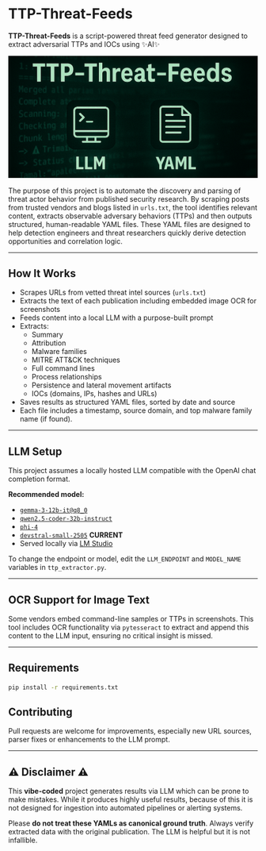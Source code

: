 # TTP-Threat-Feeds

**TTP-Threat-Feeds** is a script-powered threat feed generator designed to extract adversarial TTPs and IOCs using ✨AI✨

![TTP-Threat-Feeds](assets/ttp-threat-feeds-header.png)

The purpose of this project is to automate the discovery and parsing of threat actor behavior from published security research. By scraping posts from trusted vendors and blogs listed in `urls.txt`, the tool identifies relevant content, extracts observable adversary behaviors (TTPs) and then outputs structured, human-readable YAML files. These YAML files are designed to help detection engineers and threat researchers quickly derive detection opportunities and correlation logic.

---

##  How It Works

- Scrapes URLs from vetted threat intel sources (`urls.txt`)
- Extracts the text of each publication including embedded image OCR for screenshots
- Feeds content into a local LLM with a purpose-built prompt
- Extracts:
  - Summary
  - Attribution
  - Malware families
  - MITRE ATT&CK techniques
  - Full command lines
  - Process relationships
  - Persistence and lateral movement artifacts
  - IOCs (domains, IPs, hashes and URLs)
- Saves results as structured YAML files, sorted by date and source
- Each file includes a timestamp, source domain, and top malware family name (if found).

---

## LLM Setup

This project assumes a locally hosted LLM compatible with the OpenAI chat completion format.

**Recommended model:**

- [`gemma-3-12b-it@q8_0`](https://huggingface.co/Triangle104/gemma-3-12b-it-Q8_0-GGUF)
- [`qwen2.5-coder-32b-instruct`](https://huggingface.co/Qwen/Qwen2.5-Coder-32B-Instruct)
- [`phi-4`](https://huggingface.co/microsoft/phi-4) 
- [`devstral-small-2505`](https://huggingface.co/mistralai/Devstral-Small-2505) **CURRENT**
- Served locally via [LM Studio](https://lmstudio.ai)

To change the endpoint or model, edit the `LLM_ENDPOINT` and `MODEL_NAME` variables in `ttp_extractor.py`.

---

## OCR Support for Image Text

Some vendors embed command-line samples or TTPs in screenshots. This tool includes OCR functionality via `pytesseract` to extract and append this content to the LLM input, ensuring no critical insight is missed.

---

##  Requirements

```bash
pip install -r requirements.txt
```

##  Contributing
Pull requests are welcome for improvements, especially new URL sources, parser fixes or enhancements to the LLM prompt.

---

## ⚠️ Disclaimer ⚠️

This **vibe-coded** project generates results via LLM which can be prone to make mistakes. While it produces highly useful results, because of this it is not designed for ingestion into automated pipelines or alerting systems.

Please **do not treat these YAMLs as canonical ground truth**. Always verify extracted data with the original publication. The LLM is helpful but it is not infallible.
